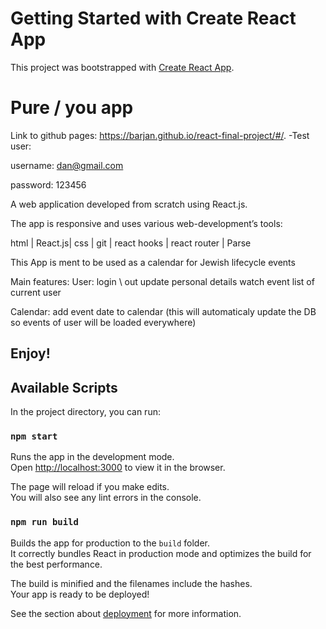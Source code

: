 # Getting Started with Create React App

This project was bootstrapped with [Create React App](https://github.com/facebook/create-react-app).

# Pure / you app

Link to github pages: https://barjan.github.io/react-final-project/#/.
-Test user:

username: dan@gmail.com

password: 123456


A web application developed from scratch using React.js.

The app is responsive and uses various web-development’s tools:

html | React.js| css | git | react hooks | react router | Parse

This App is ment to be used as a calendar for Jewish lifecycle events

Main features:
User:
login \ out
update personal details
watch event list of current user

Calendar:
add event date to calendar (this will automaticaly update the DB so events of user will be loaded everywhere)

##  Enjoy!



## Available Scripts

In the project directory, you can run:

### `npm start`

Runs the app in the development mode.\
Open [http://localhost:3000](http://localhost:3000) to view it in the browser.

The page will reload if you make edits.\
You will also see any lint errors in the console.

### `npm run build`

Builds the app for production to the `build` folder.\
It correctly bundles React in production mode and optimizes the build for the best performance.

The build is minified and the filenames include the hashes.\
Your app is ready to be deployed!

See the section about [deployment](https://facebook.github.io/create-react-app/docs/deployment) for more information.
